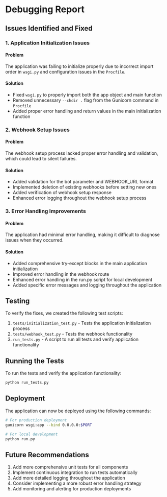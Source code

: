 # Debugging Report

## Issues Identified and Fixed

### 1. Application Initialization Issues

#### Problem
The application was failing to initialize properly due to incorrect import order in `wsgi.py` and configuration issues in the `Procfile`.

#### Solution
- Fixed `wsgi.py` to properly import both the app object and main function
- Removed unnecessary `--chdir .` flag from the Gunicorn command in `Procfile`
- Added proper error handling and return values in the main initialization function

### 2. Webhook Setup Issues

#### Problem
The webhook setup process lacked proper error handling and validation, which could lead to silent failures.

#### Solution
- Added validation for the bot parameter and WEBHOOK_URL format
- Implemented deletion of existing webhooks before setting new ones
- Added verification of webhook setup response
- Enhanced error logging throughout the webhook setup process

### 3. Error Handling Improvements

#### Problem
The application had minimal error handling, making it difficult to diagnose issues when they occurred.

#### Solution
- Added comprehensive try-except blocks in the main application initialization
- Improved error handling in the webhook route
- Enhanced error handling in the run.py script for local development
- Added specific error messages and logging throughout the application

## Testing

To verify the fixes, we created the following test scripts:

1. `tests/initialization_test.py` - Tests the application initialization process
2. `tests/webhook_test.py` - Tests the webhook functionality
3. `run_tests.py` - A script to run all tests and verify application functionality

## Running the Tests

To run the tests and verify the application functionality:

```bash
python run_tests.py
```

## Deployment

The application can now be deployed using the following commands:

```bash
# For production deployment
gunicorn wsgi:app --bind 0.0.0.0:$PORT

# For local development
python run.py
```

## Future Recommendations

1. Add more comprehensive unit tests for all components
2. Implement continuous integration to run tests automatically
3. Add more detailed logging throughout the application
4. Consider implementing a more robust error handling strategy
5. Add monitoring and alerting for production deployments